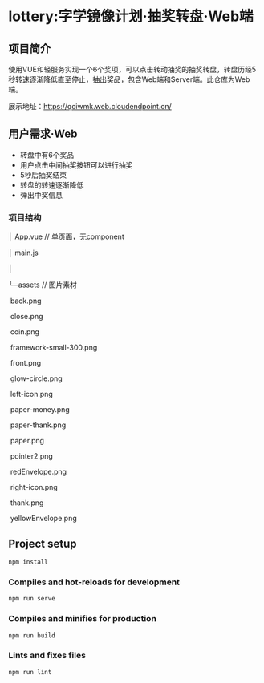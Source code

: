 # lottery:字学镜像计划·抽奖转盘·Web端

## 项目简介

使用VUE和轻服务实现一个6个奖项，可以点击转动抽奖的抽奖转盘，转盘历经5秒转速逐渐降低直至停止，抽出奖品，包含Web端和Server端。此仓库为Web端。

展示地址：https://qciwmk.web.cloudendpoint.cn/

## 用户需求·Web

- 转盘中有6个奖品
- 用户点击中间抽奖按钮可以进行抽奖
- 5秒后抽奖结束
- 转盘的转速逐渐降低
- 弹出中奖信息

### 项目结构

│  App.vue  // 单页面，无component

│  main.js 

│                                                                                                                                                                                                              

└─assets     // 图片素材                                        

​        back.png                                                                                                                                                                                               

​        close.png                                                                                                                                                                                              

​        coin.png                                                                                                                                                                                               

​        framework-small-300.png                                                                                                                                                                                

​        front.png                                                                                                                                                                                              

​        glow-circle.png                                                                                                                                                                                        

​        left-icon.png                                                                                                                                                                                          

​        paper-money.png                                                                                                                                                                                        

​        paper-thank.png                                                                                                                                                                                        

​        paper.png                                                                                                                                                                                              

​        pointer2.png                                                                                                                                                                                           

​        redEnvelope.png                                                                                                                                                                                        

​        right-icon.png                                                                                                                                                                                         

​        thank.png                                                                                                                                                                                              

​        yellowEnvelope.png 

## Project setup

```
npm install
```

### Compiles and hot-reloads for development

```
npm run serve
```

### Compiles and minifies for production

```
npm run build
```

### Lints and fixes files

```
npm run lint
```

### 
